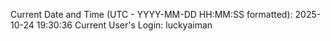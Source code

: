 Current Date and Time (UTC - YYYY-MM-DD HH:MM:SS formatted): 2025-10-24 19:30:36
Current User's Login: luckyaiman
